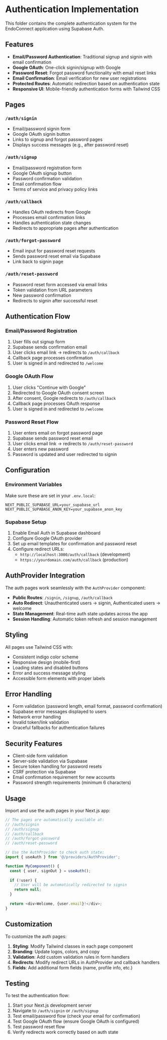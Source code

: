 # Authentication Implementation

This folder contains the complete authentication system for the EndoConnect application using Supabase Auth.

## Features

- **Email/Password Authentication**: Traditional signup and signin with email confirmation
- **Google OAuth**: One-click signin/signup with Google
- **Password Reset**: Forgot password functionality with email reset links
- **Email Confirmation**: Email verification for new user registrations
- **Protected Routes**: Automatic redirection based on authentication state
- **Responsive UI**: Mobile-friendly authentication forms with Tailwind CSS

## Pages

### `/auth/signin`
- Email/password signin form
- Google OAuth signin button
- Links to signup and forgot password pages
- Displays success messages (e.g., after password reset)

### `/auth/signup`
- Email/password registration form
- Google OAuth signup button
- Password confirmation validation
- Email confirmation flow
- Terms of service and privacy policy links

### `/auth/callback`
- Handles OAuth redirects from Google
- Processes email confirmation links
- Handles authentication state changes
- Redirects to appropriate pages after authentication

### `/auth/forgot-password`
- Email input for password reset requests
- Sends password reset email via Supabase
- Link back to signin page

### `/auth/reset-password`
- Password reset form accessed via email links
- Token validation from URL parameters
- New password confirmation
- Redirects to signin after successful reset

## Authentication Flow

### Email/Password Registration
1. User fills out signup form
2. Supabase sends confirmation email
3. User clicks email link → redirects to `/auth/callback`
4. Callback page processes confirmation
5. User is signed in and redirected to `/welcome`

### Google OAuth Flow
1. User clicks "Continue with Google"
2. Redirected to Google OAuth consent screen
3. After consent, Google redirects to `/auth/callback`
4. Callback page processes OAuth response
5. User is signed in and redirected to `/welcome`

### Password Reset Flow
1. User enters email on forgot password page
2. Supabase sends password reset email
3. User clicks email link → redirects to `/auth/reset-password`
4. User enters new password
5. Password is updated and user redirected to signin

## Configuration

### Environment Variables
Make sure these are set in your `.env.local`:
```
NEXT_PUBLIC_SUPABASE_URL=your_supabase_url
NEXT_PUBLIC_SUPABASE_ANON_KEY=your_supabase_anon_key
```

### Supabase Setup
1. Enable Email Auth in Supabase dashboard
2. Configure Google OAuth provider
3. Set up email templates for confirmation and password reset
4. Configure redirect URLs:
   - `http://localhost:3000/auth/callback` (development)
   - `https://yourdomain.com/auth/callback` (production)

## AuthProvider Integration

The auth pages work seamlessly with the `AuthProvider` component:

- **Public Routes**: `/signin`, `/signup`, `/auth/callback`
- **Auto Redirect**: Unauthenticated users → signin, Authenticated users → welcome
- **State Management**: Real-time auth state updates across the app
- **Session Handling**: Automatic token refresh and session management

## Styling

All pages use Tailwind CSS with:
- Consistent indigo color scheme
- Responsive design (mobile-first)
- Loading states and disabled buttons
- Error and success message styling
- Accessible form elements with proper labels

## Error Handling

- Form validation (password length, email format, password confirmation)
- Supabase error messages displayed to users
- Network error handling
- Invalid token/link validation
- Graceful fallbacks for authentication failures

## Security Features

- Client-side form validation
- Server-side validation via Supabase
- Secure token handling for password resets
- CSRF protection via Supabase
- Email confirmation requirement for new accounts
- Password strength requirements (minimum 6 characters)

## Usage

Import and use the auth pages in your Next.js app:

```typescript
// The pages are automatically available at:
// /auth/signin
// /auth/signup
// /auth/callback
// /auth/forgot-password
// /auth/reset-password

// Use the AuthProvider to check auth state:
import { useAuth } from '@/providers/AuthProvider';

function MyComponent() {
  const { user, signOut } = useAuth();
  
  if (!user) {
    // User will be automatically redirected to signin
    return null;
  }
  
  return <div>Welcome, {user.email}!</div>;
}
```

## Customization

To customize the auth pages:

1. **Styling**: Modify Tailwind classes in each page component
2. **Branding**: Update logos, colors, and copy
3. **Validation**: Add custom validation rules in form handlers
4. **Redirects**: Modify redirect URLs in AuthProvider and callback handlers
5. **Fields**: Add additional form fields (name, profile info, etc.)

## Testing

To test the authentication flow:

1. Start your Next.js development server
2. Navigate to `/auth/signin` or `/auth/signup`
3. Test email/password flow (check your email for confirmation)
4. Test Google OAuth flow (ensure Google OAuth is configured)
5. Test password reset flow
6. Verify redirects work correctly based on auth state 